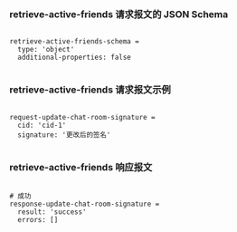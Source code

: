 ### retrieve-active-friends 请求报文的 JSON Schema
<pre><code>
retrieve-active-friends-schema =
  type: 'object'
  additional-properties: false

</code></pre>

### retrieve-active-friends 请求报文示例
<pre><code>
request-update-chat-room-signature =
  cid: 'cid-1'
  signature: '更改后的签名'

</code></pre>

### retrieve-active-friends 响应报文
<pre><code>
# 成功
response-update-chat-room-signature =
  result: 'success'
  errors: []

</code></pre>



